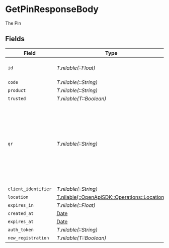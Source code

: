 # GetPinResponseBody

The Pin


## Fields

| Field                                                                                                                                                                 | Type                                                                                                                                                                  | Required                                                                                                                                                              | Description                                                                                                                                                           | Example                                                                                                                                                               |
| --------------------------------------------------------------------------------------------------------------------------------------------------------------------- | --------------------------------------------------------------------------------------------------------------------------------------------------------------------- | --------------------------------------------------------------------------------------------------------------------------------------------------------------------- | --------------------------------------------------------------------------------------------------------------------------------------------------------------------- | --------------------------------------------------------------------------------------------------------------------------------------------------------------------- |
| `id`                                                                                                                                                                  | *T.nilable(::Float)*                                                                                                                                                  | :heavy_minus_sign:                                                                                                                                                    | PinID for use with authentication                                                                                                                                     | 1272322473                                                                                                                                                            |
| `code`                                                                                                                                                                | *T.nilable(::String)*                                                                                                                                                 | :heavy_minus_sign:                                                                                                                                                    | N/A                                                                                                                                                                   | 3patfx1a78ukcbr7x0n9bl26t                                                                                                                                             |
| `product`                                                                                                                                                             | *T.nilable(::String)*                                                                                                                                                 | :heavy_minus_sign:                                                                                                                                                    | N/A                                                                                                                                                                   | Plex Web                                                                                                                                                              |
| `trusted`                                                                                                                                                             | *T.nilable(T::Boolean)*                                                                                                                                               | :heavy_minus_sign:                                                                                                                                                    | N/A                                                                                                                                                                   |                                                                                                                                                                       |
| `qr`                                                                                                                                                                  | *T.nilable(::String)*                                                                                                                                                 | :heavy_minus_sign:                                                                                                                                                    | a link to a QR code hosted on plex.tv <br/>The QR code redirects to the relevant `plex.tv/link` authentication page<br/>Which then prompts the user for the 4 Digit Link Pin<br/> | https://plex.tv/api/v2/pins/qr/3patfx1a78ukcbr7x0n9bl26t                                                                                                              |
| `client_identifier`                                                                                                                                                   | *T.nilable(::String)*                                                                                                                                                 | :heavy_minus_sign:                                                                                                                                                    | N/A                                                                                                                                                                   | Postman                                                                                                                                                               |
| `location`                                                                                                                                                            | [T.nilable(::OpenApiSDK::Operations::Location)](../../models/operations/location.md)                                                                                  | :heavy_minus_sign:                                                                                                                                                    | N/A                                                                                                                                                                   |                                                                                                                                                                       |
| `expires_in`                                                                                                                                                          | *T.nilable(::Float)*                                                                                                                                                  | :heavy_minus_sign:                                                                                                                                                    | N/A                                                                                                                                                                   | 1800                                                                                                                                                                  |
| `created_at`                                                                                                                                                          | [Date](https://ruby-doc.org/stdlib-2.6.1/libdoc/date/rdoc/Date.html)                                                                                                  | :heavy_minus_sign:                                                                                                                                                    | N/A                                                                                                                                                                   | 2023-04-12 17:00:03 +0000 UTC                                                                                                                                         |
| `expires_at`                                                                                                                                                          | [Date](https://ruby-doc.org/stdlib-2.6.1/libdoc/date/rdoc/Date.html)                                                                                                  | :heavy_minus_sign:                                                                                                                                                    | N/A                                                                                                                                                                   | 2023-04-12 17:30:03 +0000 UTC                                                                                                                                         |
| `auth_token`                                                                                                                                                          | *T.nilable(::String)*                                                                                                                                                 | :heavy_minus_sign:                                                                                                                                                    | N/A                                                                                                                                                                   |                                                                                                                                                                       |
| `new_registration`                                                                                                                                                    | *T.nilable(T::Boolean)*                                                                                                                                               | :heavy_minus_sign:                                                                                                                                                    | N/A                                                                                                                                                                   |                                                                                                                                                                       |